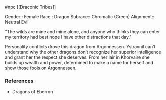  #npc [[Draconic Tribes]]

Gender:: Female
Race:: Dragon
Subrace:: Chromatic (Green)
Alignment:: Neutral Evil

"The wilds are mine and mine alone, and anyone who thinks they can enter my territory had best hope I have other distractions that day."

Personality conflicts drove this dragon from Argonnessen. Ystravnil can’t understand why the other dragons don’t recognize her superior intelligence and grant her the respect she deserves. From her lair in Khorvaire she builds up wealth and power, determined to make a name for herself and show those fools on Argonnessen.

### References

* Dragons of Eberron
